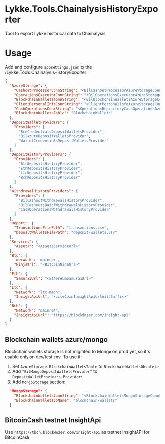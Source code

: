 # Lykke.Tools.ChainalysisHistoryExporter

Tool to export Lykke historical data to Chainalysis

# Usage

Add and configure ```appsettings.json``` to the /Lykke.Tools.ChainalysisHistoryExporter:

```json
{
  "AzureStorage": {
    "CashoutProcessorConnString": "<BilCashoutProcessorAzureStorageConnString>",
    "OperationsExecutorConnString": "<BilOperationsExecutorAzureStorageConnString>",
    "BlockchainWalletsConnString": "<BilBlockchainWalletsAzureStorageConnString>",
    "ClientPersonalInfoConnString": "<ClientPersonalInfoAzureStorageConnString>",
    "CashOperationsConnString": "<OperationsRepositoryCashOperationsAzureStorageConnString>",
    "BlockchainWalletsTable": "BlockchainWallets" 
  },
  "DepositWalletProviders": {
    "Providers": [
      "BcnCredentialsDepositWalletsProvider",
      "BilAzureDepositWalletsProvider",
      "WalletCredentialsDepositWalletsProvider"
    ]
  },
  "DepositHistoryProviders": {
    "Providers": [
      "BtcDepositsHistoryProvider",
      "EthDepositsHistoryProvider",
      "LtcDepositsHistoryProvider",
      "BchDepositsHistoryProvider"
    ]
  },
  "WithdrawalHistoryProviders": {
    "Providers": [
      "BilCashoutWithdrawalsHistoryProvider",
      "BilCashoutsBatchWithdrawalsHistoryProvider",
      "CashOperationsWithdrawalsHistoryProvider"
    ]
  },
  "Report": {
    "TransactionsFilePath": "transactions.csv",
    "DepositWalletsFilePath": "deposit-wallets.csv" 
  },
  "Services": {
    "Assets": "<AssetsServiceUrl>"
  },
  "Btc": {
    "Network": "mainnet",
    "NinjaUrl": "<BitcoinNinaUrl>"
  },
  "Eth": {
    "SamuraiUrl": "<EthereumSamuraiUrl>"
  },
  "Ltc": {
    "Network": "ltc-main",
    "InsightApiUrl": "<LiteCoinInsightApiUrlWithSuffix>"
  },
  "Bch": {
    "Network": "mainnet",
    "InsightApiUrl": "https://blockdozer.com/insight-api"
  }
}
```

## Blockchain wallets azure/mongo

Blockchain wallets storage is not migrated to Mongo on prod yet, so it's usable only on dev/test env. To use it:

1. Set ```AzureStorage.BlockchainWalletsTable``` to ```BlockchainWalletsObsolete```
2. Add ```"BilMongoDepositWalletsProvider"``` to ```DepositWalletProviders.Providers```
3. Add ```MongoStorage``` section:

```json
  "MongoStorage": {
    "BlockchainWalletsConnString": "<BlockchainWalletsMongoStorageConnString>",
    "BlockchainWalletsDbName": "blockchain-wallets"
  }
```

## BitcoinCash testnet InsightApi 

Use ```https://tbch.blockdozer.com/insight-api``` as testnet InsightAPI for BitcoinCash